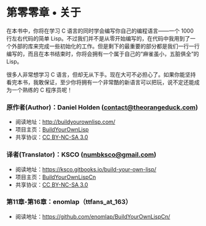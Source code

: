 # 第零零章 • 关于

在本书中，你将在学习 C 语言的同时学会编写你自己的编程语言——一个 1000 行左右代码的简单 Lisp。不过我们并不是从零开始编写的，在代码中我用到了一个外部的库来完成一些初始化的工作。但是剩下的最重要的部分都是我们一行一行编写的，而且在本书结束时，你将会拥有一个属于自己的“麻雀虽小，五脏俱全”的 Lisp。

很多人非常想学习 C 语言，但却无从下手。现在大可不必担心了。如果你能坚持看完本书，我敢保证，至少你将拥有一个非常酷的新语言可以把玩，说不定还能成为一个熟练的 C 程序员呢！

### 原作者(Author)：Daniel Holden (contact@theorangeduck.com)
- 阅读地址：http://buildyourownlisp.com/
- 项目主页：[BuildYourOwnLisp](https://github.com/orangeduck/BuildYourOwnLisp)
- 共享协议：[CC BY-NC-SA 3.0](http://creativecommons.org/licenses/by-nc-sa/3.0/)

### 译者(Translator)：KSCO (numbksco@gmail.com)
- 阅读地址：https://ksco.gitbooks.io/build-your-own-lisp/
- 项目主页：[BuildYourOwnLispCn](https://github.com/ksco/BuildYourOwnLispCn)
- 共享协议：[CC BY-NC-SA 3.0](http://creativecommons.org/licenses/by-nc-sa/3.0/)

### 第11章-第16章：enomlap（ttfans_at_163）
- 阅读地址：https://github.com/enomlap/BuildYourOwnLispCn/
